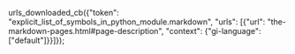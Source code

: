 urls_downloaded_cb({"token": "explicit_list_of_symbols_in_python_module.markdown", "urls": [{"url": "the-markdown-pages.html#page-description", "context": {"gi-language": ["default"]}}]});